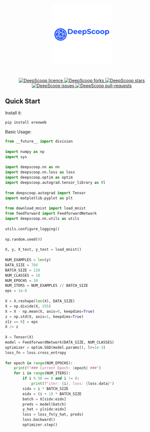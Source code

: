 

<p align="center">
    <img alt="GitHub Profile Readme Generator" src="./img/ScoopDeep.png" width="200" height="200"/>
</p>

<h1 align="center">
</h1>

<p align="center">
<a href="https://github.com/ScoopML/DeepScoop/blob/main/LICENSE" target="blank">
<img src="https://img.shields.io/github/license/ScoopML/DeepScoop?style=flat-square" alt="DeepScoop licence" />
</a>
<a href="https://github.com/ScoopML/DeepScoop/fork" target="blank">
<img src="https://img.shields.io/github/forks/ScoopML/DeepScoop?style=flat-square" alt="DeepScoop forks"/>
</a>
<a href="https://github.com/ScoopML/DeepScoop/stargazers" target="blank">
<img src="https://img.shields.io/github/stars/ScoopML/DeepScoop?style=flat-square" alt="DeepScoop stars"/>
</a>
<a href="https://github.com/ScoopML/DeepScoop/issues" target="blank">
<img src="https://img.shields.io/github/issues/ScoopML/DeepScoop?style=flat-square" alt="DeepScoop issues"/>
</a>
<a href="https://github.com/ScoopML/DeepScoop/pulls" target="blank">
<img src="https://img.shields.io/github/issues-pr/ScoopML/DeepScoop?style=flat-square" alt="DeepScoop pull-requests"/>
</a>
</p>

## Quick Start

Install it:

```bash
pip install oreoweb
```

Basic Usage:

```python
from __future__ import division

import numpy as np
import sys

import deepscoop.nn as nn
import deepscoop.nn.loss as loss
import deepscoop.optim as optim
import deepscoop.autograd.tensor_library as tl

from deepscoop.autograd import Tensor
import matplotlib.pyplot as plt

from download_mnist import load_mnist
from feedforward import FeedforwardNetwork
import deepscoop.nn.utils as utils

utils.configure_logging()

np.random.seed(0)

X, y, X_test, y_test = load_mnist()

NUM_EXAMPLES = len(y)
DATA_SIZE = 784
BATCH_SIZE = 128
NUM_CLASSES = 10
NUM_EPOCHS = 10
NUM_ITERS = NUM_EXAMPLES // BATCH_SIZE
eps = 1e-8

X = X.reshape(len(X), DATA_SIZE)
X = np.divide(X, 255)
X = X - np.mean(X, axis=0, keepdims=True)
z = np.std(X, axis=1, keepdims=True)
z[z == 0] = eps
X /= z

X = Tensor(X)
model = FeedforwardNetwork(DATA_SIZE, NUM_CLASSES)
optimizer = optim.SGD(model.params(), lr=1e-3)
loss_fn = loss.cross_entropy

for epoch in range(NUM_EPOCHS):
	print(f"### Current Epoch: {epoch} ###")
	for i in range(NUM_ITERS):
		if i % 50 == 0 and i != 0:
			print(f"iter: {i}, loss: {loss.data}")
		sidx = i * BATCH_SIZE
		eidx = (i + 1) * BATCH_SIZE
		batch = X[sidx:eidx]
		preds = model(batch)
		y_hat = y[sidx:eidx]
		loss = loss_fn(y_hat, preds)
		loss.backward()
		optimizer.step()

```



